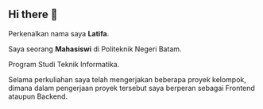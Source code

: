 ## Hi there 👋

Perkenalkan nama saya **Latifa**.<br>

Saya seorang **Mahasiswi** di Politeknik Negeri Batam.<br>

Program Studi Teknik Informatika.<br>

Selama perkuliahan saya telah mengerjakan beberapa proyek kelompok, dimana dalam pengerjaan proyek tersebut saya berperan sebagai Frontend ataupun Backend.<br>

